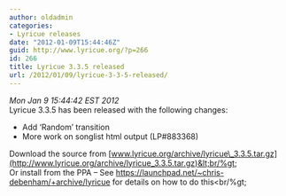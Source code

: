 ```yaml
---
author: oldadmin
categories:
- Lyricue releases
date: "2012-01-09T15:44:46Z"
guid: http://www.lyricue.org/?p=266
id: 266
title: Lyricue 3.3.5 released
url: /2012/01/09/lyricue-3-3-5-released/
---
```


 *Mon Jan 9 15:44:42 EST 2012*   
Lyricue 3.3.5 has been released with the following changes:

- Add ‘Random’ transition
- More work on songlist html output (LP#883368)

Download the source from [www.lyricue.org/archive/lyricue\_3.3.5.tar.gz](http://www.lyricue.org/archive/lyricue_3.3.5.tar.gz)&lt;br/%gt;  
Or install from the PPA – See <https://launchpad.net/~chris-debenham/+archive/lyricue> for details on how to do this&lt;br/%gt;